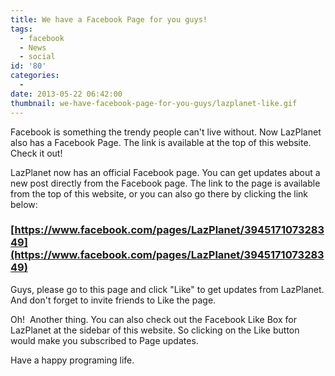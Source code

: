 ```yaml
---
title: We have a Facebook Page for you guys!
tags:
  - facebook
  - News
  - social
id: '80'
categories:
  - 
date: 2013-05-22 06:42:00
thumbnail: we-have-facebook-page-for-you-guys/lazplanet-like.gif
---
```


Facebook is something the trendy people can't live without. Now LazPlanet also has a Facebook Page. The link is available at the top of this website. Check it out!
<!-- more -->
  
  
  
LazPlanet now has an official Facebook page. You can get updates about a new post directly from the Facebook page. The link to the page is available from the top of this website, or you can also go there by clicking the link below:  

### [https://www.facebook.com/pages/LazPlanet/394517107328349](https://www.facebook.com/pages/LazPlanet/394517107328349)

  
Guys, please go to this page and click "Like" to get updates from LazPlanet. And don't forget to invite friends to Like the page.  
  
Oh!  Another thing. You can also check out the Facebook Like Box for LazPlanet at the sidebar of this website. So clicking on the Like button would make you subscribed to Page updates.  
  
Have a happy programing life.
